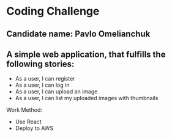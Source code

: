 # Coding Challenge

## Candidate name: Pavlo Omelianchuk

## A simple web application, that fulfills the following stories:

- As a user, I can register
- As a user, I can log in
- As a user, I can upload an image
- As a user, I can list my uploaded images with thumbnails

Work Method:

- Use React
- Deploy to AWS
